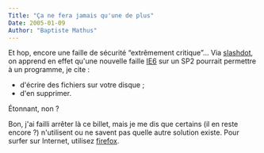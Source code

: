 ```yaml
---
Title: "Ça ne fera jamais qu'une de plus"
Date: 2005-01-09
Author: "Baptiste Mathus"
---
```




Et hop, encore une faille de sécurité “extrêmement critique”... Via
[slashdot](http://it.slashdot.org/article.pl?sid=05/01/09/0737248), on
apprend en effet qu'une nouvelle faille
[IE6](www.microsoft.com/windows/ie/default.mspx "Internet Explorer : un navigateur obsolète")
sur un SP2 pourrait permettre à un programme, je cite :

-   d'écrire des fichiers sur votre disque ;
-   d'en supprimer.

Étonnant, non ?

Bon, j'ai failli arrêter là ce billet, mais je me dis que certains (il
en reste encore ?) n'utilisent ou ne savent pas quelle autre solution
existe. Pour surfer sur Internet, utilisez
[firefox](http://www.mozilla-europe.org/fr "en téléchargement chez mozilla-europe").


